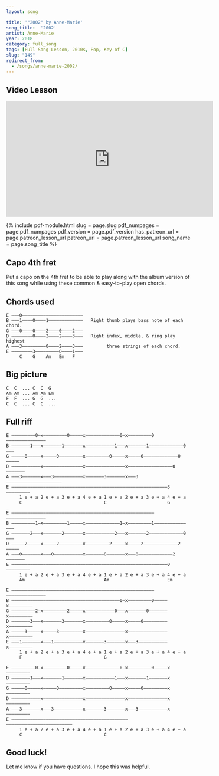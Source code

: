 ```yaml
---
layout: song

title: '"2002" by Anne-Marie'
song_title:  '2002'
artist: Anne-Marie
year: 2018
category: full_song
tags: [Full Song Lesson, 2010s, Pop, Key of C]
slug: "149"
redirect_from:
  - /songs/anne-marie-2002/
---
```


## Video Lesson

<iframe width="560" height="315" src="https://www.youtube.com/embed/dSb9JsmPJtA?showinfo=0" frameborder="0" allowfullscreen></iframe>


{% include pdf-module.html
     slug = page.slug
     pdf_numpages = page.pdf_numpages
     pdf_version = page.pdf_version
     has_patreon_url = page.patreon_lesson_url
     patreon_url = page.patreon_lesson_url
     song_name = page.song_title %}



## Capo 4th fret

Put a capo on the 4th fret to be able to play along with the album version of this song while using these common & easy-to-play open chords.

## Chords used

    E —–—0–––––––––––––––––––––––
    B —–—1––––0––––1–––––––––––––   Right thumb plays bass note of each chord.
    G —–—0––––0––––2––––0––––2–––
    D —–—–––––0––––2––––2––––3–––   Right index, middle, & ring play highest
    A —–—3–––––––––0––––2––––3–––         three strings of each chord.
    E —–—–––––3–––––––––0––––1–––
         C    G    Am   Em   F

## Big picture

    C  C  ... C  C  G
    Am Am ... Am Am Em
    F  F  ... G  G  ...
    C  C  ... C  C  ...

## Full riff

    E —————————0—x—————————0—————x—————————————0—x—————————0———————————————
    B ———————1———x———————1———————x———————————1———x———————1—————————————0———
    G —————0—————x—————0—————————x—————————0—————x—————0—————————————0—————
    D ———————————x———————————————x———————————————x—————————————————0———————
    A ———3———————x———3———————————x———————3———————x———3—————————————————————
    E ———————————–———————————————————————————————————————————————3—————————
         1 e + a 2 e + a 3 e + a 4 e + a 1 e + a 2 e + a 3 e + a 4 e + a
         C                               C                       G

    E —————————–—–—————————–—————–—————————————–—–—————————–———————————————
    B ———————–—1—x———————–—1—————x———————————–—1—x———————–—1———————————–———
    G —————–—2———x—————–—2———————x—————————–—2———x—————–—2———————————–—0———
    D —————2—————x—————2—————————x—————————2—————x—————2———————————–—2—————
    A ———0———————x———0———————————x———————0———————x———0—————————————2———————
    E ———————————–———————————————————————————————————————————————0—————————
         1 e + a 2 e + a 3 e + a 4 e + a 1 e + a 2 e + a 3 e + a 4 e + a
         Am                              Am                      Em

    E ———–––––––—–———–––––––—————–—————————————–—–—————————–———————————————
    B ———–––––––—–———–––––––—————–———————————–—0—x———————–—0—————x–––––––––
    G ———––––––2—x———––––––2—————x—————————–—0———x—————–—0———————x–––––––––
    D ———––––3––—x———––––3––—————x—————————0—————x—————0—————————x–––––––––
    A ———––3––––—x———––3––––—————x———————–———————x———–———————————x–––––––––
    E ———1––––––—x———1––––––—————x———————3———————x———3———————————x–––––––––
         1 e + a 2 e + a 3 e + a 4 e + a 1 e + a 2 e + a 3 e + a 4 e + a
         F                               G

    E —————————0—x—————————0—————x—————————————0—x—————————0—————x———————––
    B ———————1———x———————1———————x———————————1———x———————1———————x———————––
    G —————0—————x—————0—————————x—————————0—————x—————0—————————x———————––
    D ———————————x———————————————x———————————————x———————————————x———————––
    A ———3———————x———3———————————x———————3———————x———3———————————x———————––
    E ———————————–———————————————————————————————–———————————————————————––
         1 e + a 2 e + a 3 e + a 4 e + a 1 e + a 2 e + a 3 e + a 4 e + a
         C                               C

## Good luck!

Let me know if you have questions. I hope this was helpful.
